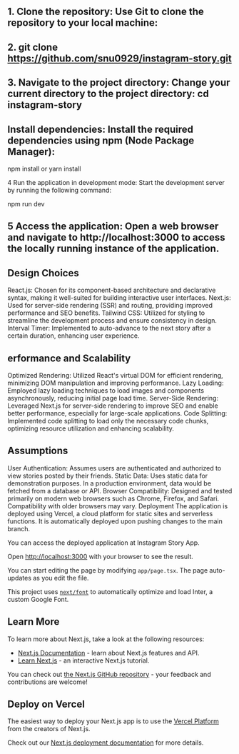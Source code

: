 ## 1. Clone the repository: Use Git to clone the repository to your local machine:

## 2. git clone https://github.com/snu0929/instagram-story.git

## 3. Navigate to the project directory: Change your current directory to the project directory: cd instagram-story

## Install dependencies: Install the required dependencies using npm (Node Package Manager):
npm install or yarn install

4 Run the application in development mode: Start the development server by running the following command:

 npm run dev

## 5 Access the application: Open a web browser and navigate to http://localhost:3000 to access the locally running instance of the application.

## Design Choices
React.js: Chosen for its component-based architecture and declarative syntax, making it well-suited for building interactive user interfaces.
Next.js: Used for server-side rendering (SSR) and routing, providing improved performance and SEO benefits.
Tailwind CSS: Utilized for styling to streamline the development process and ensure consistency in design.
Interval Timer: Implemented to auto-advance to the next story after a certain duration, enhancing user experience.

## erformance and Scalability
Optimized Rendering: Utilized React's virtual DOM for efficient rendering, minimizing DOM manipulation and improving performance.
Lazy Loading: Employed lazy loading techniques to load images and components asynchronously, reducing initial page load time.
Server-Side Rendering: Leveraged Next.js for server-side rendering to improve SEO and enable better performance, especially for large-scale applications.
Code Splitting: Implemented code splitting to load only the necessary code chunks, optimizing resource utilization and enhancing scalability.

## Assumptions
User Authentication: Assumes users are authenticated and authorized to view stories posted by their friends.
Static Data: Uses static data for demonstration purposes. In a production environment, data would be fetched from a database or API.
Browser Compatibility: Designed and tested primarily on modern web browsers such as Chrome, Firefox, and Safari. Compatibility with older browsers may vary.
Deployment
The application is deployed using Vercel, a cloud platform for static sites and serverless functions. It is automatically deployed upon pushing changes to the main branch.

You can access the deployed application at Instagram Story App.

Open [http://localhost:3000](http://localhost:3000) with your browser to see the result.

You can start editing the page by modifying `app/page.tsx`. The page auto-updates as you edit the file.

This project uses [`next/font`](https://nextjs.org/docs/basic-features/font-optimization) to automatically optimize and load Inter, a custom Google Font.

## Learn More

To learn more about Next.js, take a look at the following resources:

- [Next.js Documentation](https://nextjs.org/docs) - learn about Next.js features and API.
- [Learn Next.js](https://nextjs.org/learn) - an interactive Next.js tutorial.

You can check out [the Next.js GitHub repository](https://github.com/vercel/next.js/) - your feedback and contributions are welcome!

## Deploy on Vercel

The easiest way to deploy your Next.js app is to use the [Vercel Platform](https://vercel.com/new?utm_medium=default-template&filter=next.js&utm_source=create-next-app&utm_campaign=create-next-app-readme) from the creators of Next.js.

Check out our [Next.js deployment documentation](https://nextjs.org/docs/deployment) for more details.
